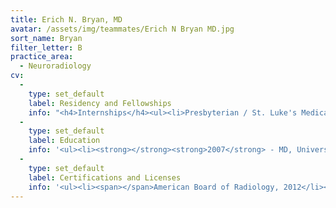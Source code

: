 ```yaml
---
title: Erich N. Bryan, MD
avatar: /assets/img/teammates/Erich N Bryan MD.jpg
sort_name: Bryan
filter_letter: B
practice_area:
  - Neuroradiology
cv:
  - 
    type: set_default
    label: Residency and Fellowships
    info: "<h4>Internships</h4><ul><li>Presbyterian / St. Luke's Medical Center, Denver, CO, 2008</li></ul><h4>Residencies</h4><ul><li>University of Kansas School of Medicine, Kansas City, KS, 2012</li></ul><h4>Fellowships</h4><ul><li>Mayo Graduate School of Medicine, Rochester, MN, 2013<span></span></li></ul>"
  - 
    type: set_default
    label: Education
    info: '<ul><li><strong></strong><strong>2007</strong> - MD, University of Kansas School of Medicine, Kansas City, KS</li><li><strong>2001</strong> - BA, Wichita State University, Wichita, KS<span></span></li></ul>'
  - 
    type: set_default
    label: Certifications and Licenses
    info: '<ul><li><span></span>American Board of Radiology, 2012</li><li>Minnesota Medical License</li><li>North Dakota Medical License</li><li>Wisconsin Medical License<span></span></li></ul>'
---
```

